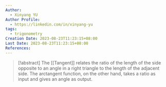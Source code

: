```yaml
---
Author:
  - Xinyang YU
Author Profile:
  - https://linkedin.com/in/xinyang-yu
tags:
  - trigonometry
Creation Date: 2023-08-23T11:23:15+08:00
Last Date: 2023-08-23T11:23:15+08:00
References:
---
```

>[!abstract] The [[Tangent]] relates the ratio of the length of the side opposite to an angle in a right triangle to the length of the adjacent side. The arctangent function, on the other hand, takes a ratio as input and gives an angle as output.